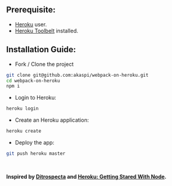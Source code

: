 ## Prerequisite:
- [Heroku](https://www.heroku.com/) user.
- [Heroku Toolbelt](https://devcenter.heroku.com/articles/getting-started-with-nodejs#set-up) installed.

## Installation Guide:
- Fork / Clone the project
```bash
git clone git@github.com:akaspi/webpack-on-heroku.git
cd webpack-on-heroku
npm i
```

- Login to Heroku:
```bash
heroku login
```

- Create an Heroku application:
```bash
heroku create
```

- Deploy the app:
```bash
git push heroku master
```

<br>

<b>Inspired by [Ditrospecta](http://ditrospecta.com/javascript/react/es6/webpack/heroku/2015/08/08/deploying-react-webpack-heroku.html) and [Heroku: Getting Stared With Node](https://devcenter.heroku.com/articles/getting-started-with-nodejs#introduction).</b>
